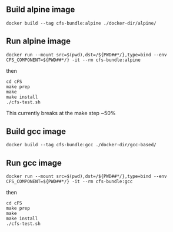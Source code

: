 ## Build alpine image

```
docker build --tag cfs-bundle:alpine ./docker-dir/alpine/
```

## Run alpine image
```
docker run --mount src=$(pwd),dst=/${PWD##*/},type=bind --env CFS_COMPONENT=${PWD##*/} -it --rm cfs-bundle:alpine
```

then

```
cd cFS
make prep
make
make install
./cfs-test.sh
```

This currently breaks at the make step ~50%


## Build gcc image

```
docker build --tag cfs-bundle:gcc ./docker-dir/gcc-based/
```

## Run gcc image
```
docker run --mount src=$(pwd),dst=/${PWD##*/},type=bind --env CFS_COMPONENT=${PWD##*/} -it --rm cfs-bundle:gcc
```
then

```
cd cFS
make prep
make
make install
./cfs-test.sh
```
